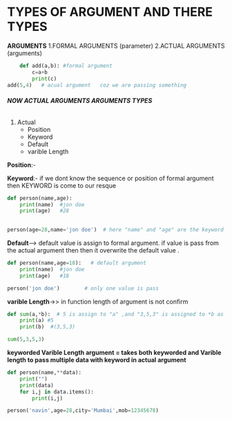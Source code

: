 # TYPES OF ARGUMENT AND THERE TYPES 

**ARGUMENTS**
1.FORMAL ARGUMENTS (parameter)
2.ACTUAL ARGUMENTS (arguments)  
``` python
    def add(a,b): #formal argument
        c=a+b
        print(c) 
add(5,4)   # acual argument   coz we are passing something
```
###### **NOW ACTUAL ARGUMENTS ARGUMENTS TYPES**
1. Actual
    * Position
    * Keyword
    * Default
    * varible Length


**Position**:- 


**Keyword**:- if we dont know the sequence or position of formal argument then KEYWORD is come to our resque 
``` python 
def person(name,age):
    print(name)  #jon doe
    print(age)   #28
  

person(age=28,name='jon doe')  # here "name" and "age" are the keyword (same as formal arguments(parameter) ) , they are specify at the time of passing the value , 
```
**Default**--> default value is assign to formal argument. if value is pass from the actual argument then then it overwrite the default value .
```python 
def person(name,age=18):   # default argument
    print(name)  #jon doe
    print(age)   #18

person('jon doe')        # only one value is pass
``` 


**varible Length**->> in function length of argument is not confirm
```python
def sum(a,*b):  # 5 is assign to "a" ,and "3,5,3" is assigned to *b as tuple
    print(a) #5
    print(b)  #(3,5,3)

sum(5,3,5,3)
```

 **keyworded Varible Length argument = takes  both keyworded and Varible length to pass multiple data with keyword in actual argument**
```python
def person(name,**data):
    print("")
    print(data)
    for i,j in data.items():
        print(i,j)

person('navin',age=28,city='Mumbai',mob=12345678)
```